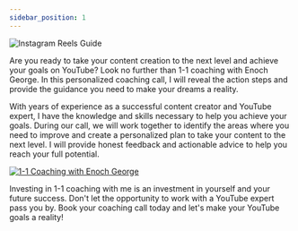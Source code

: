 ```yaml
---
sidebar_position: 1
---
```

![Instagram Reels Guide](https://trafficbingoassets.s3.us-east-2.amazonaws.com/instagramreelsbook.png)

Are you ready to take your content creation to the next level and achieve your goals on YouTube? Look no further than 1-1 coaching with Enoch George. In this personalized coaching call, I will reveal the action steps and provide the guidance you need to make your dreams a reality.

With years of experience as a successful content creator and YouTube expert, I have the knowledge and skills necessary to help you achieve your goals. During our call, we will work together to identify the areas where you need to improve and create a personalized plan to take your content to the next level. I will provide honest feedback and actionable advice to help you reach your full potential.

[![1-1 Coaching with Enoch George](https://trafficbingoassets.s3.us-east-2.amazonaws.com/11+coaching+with+enoch+george.png)](https://buildbusiness.online/courses/youtube-secrets/)

Investing in 1-1 coaching with me is an investment in yourself and your future success. Don't let the opportunity to work with a YouTube expert pass you by. Book your coaching call today and let's make your YouTube goals a reality!


